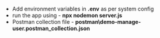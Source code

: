 - Add environment variables in  **.env** as per system config
- run the app using - **npx nodemon server.js**
- Postman collection file - **postman\demo-manage-user.postman_collection.json**
